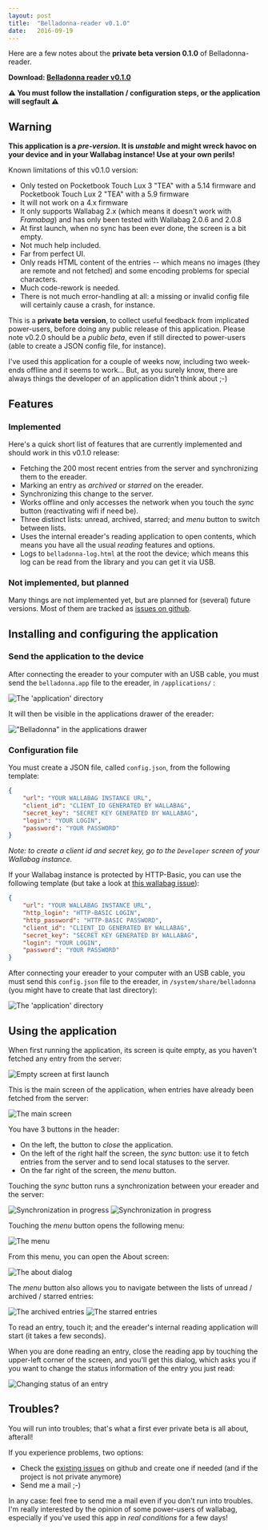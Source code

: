 ```yaml
---
layout: post
title:  "Belladonna-reader v0.1.0"
date:   2016-09-19
---
```


Here are a few notes about the **private beta version 0.1.0** of Belladonna-reader.

**Download: [Belladonna reader v0.1.0](http://extern.pascal-martin.fr/belladonna-reader/v0.1.0/belladonna.app)**

**⚠ You must follow the installation / configuration steps, or the application will segfault ⚠**

## Warning

**This application is a *pre-version*. It is *unstable* and might wreck havoc on your device and in your Wallabag instance! Use at your own perils!**

Known limitations of this v0.1.0 version:

 * Only tested on Pocketbook Touch Lux 3 "TEA" with a 5.14 firmware and Pocketbook Touch Lux 2 "TEA" with a 5.9 firmware
 * It will not work on a 4.x firmware
 * It only supports Wallabag 2.x (which means it doesn't work with *Framabag*) and has only been tested with Wallabag 2.0.6 and 2.0.8
 * At first launch, when no sync has been ever done, the screen is a bit empty.
 * Not much help included.
 * Far from perfect UI.
 * Only reads HTML content of the entries -- which means no images (they are remote and not fetched) and some encoding problems for special characters.
 * Much code-rework is needed.
 * There is not much error-handling at all: a missing or invalid config file will certainly cause a crash, for instance.

This is a **private beta version**, to collect useful feedback from implicated power-users, before doing any public release of this application. Please note v0.2.0 should be a *public beta*, even if still directed to power-users (able to create a JSON config file, for instance).

I've used this application for a couple of weeks now, including two week-ends offline and it seems to work... But, as you surely know, there are always things the developer of an application didn't think about ;-)


## Features

### Implemented

Here's a quick short list of features that are currently implemented and should work in this v0.1.0 release:

 * Fetching the 200 most recent entries from the server and synchronizing them to the ereader.
 * Marking an entry as *archived* or *starred* on the ereader.
 * Synchronizing this change to the server.
 * Works offline and only accesses the network when you touch the *sync* button (reactivating wifi if need be).
 * Three distinct lists: unread, archived, starred; and *menu* button to switch between lists.
 * Uses the internal ereader's reading application to open contents, which means you have all the usual *reading* features and options.
 * Logs to `belladonna-log.html` at the root the device; which means this log can be read from the library and you can get it via USB.


### Not implemented, but planned

Many things are not implemented yet, but are planned for (several) future versions. Most of them are tracked as [issues on github](https://github.com/pmartin/belladonna-reader/issues).


## Installing and configuring the application

### Send the application to the device

After connecting the ereader to your computer with an USB cable, you must send the `belladonna.app` file to the ereader, in `/applications/` :

![The 'application' directory](/images/v0.1.0/directory-application.png)

It will then be visible in the applications drawer of the ereader:

!["Belladonna" in the applications drawer](/images/v0.1.0/screenshot-10-applications-drawer.png)


### Configuration file

You must create a JSON file, called `config.json`, from the following template:

```json
{
    "url": "YOUR WALLABAG INSTANCE URL",
    "client_id": "CLIENT_ID GENERATED BY WALLABAG",
    "secret_key": "SECRET KEY GENERATED BY WALLABAG",
    "login": "YOUR LOGIN",
    "password": "YOUR PASSWORD"
}
```

*Note: to create a client id and secret key, go to the `Developer` screen of your Wallabag instance.*

If your Wallabag instance is protected by HTTP-Basic, you can use the following template (but take a look at [this wallabag issue](https://github.com/wallabag/wallabag/issues/2278)):

```json
{
    "url": "YOUR WALLABAG INSTANCE URL",
    "http_login": "HTTP-BASIC LOGIN",
    "http_password": "HTTP-BASIC PASSWORD",
    "client_id": "CLIENT_ID GENERATED BY WALLABAG",
    "secret_key": "SECRET KEY GENERATED BY WALLABAG",
    "login": "YOUR LOGIN",
    "password": "YOUR PASSWORD"
}
```

After connecting your ereader to your computer with an USB cable, you must send this `config.json` file to the ereader, in `/system/share/belladonna` (you might have to create that last directory):

![The 'application' directory](/images/v0.1.0/directory-system-share.png)


## Using the application

When first running the application, its screen is quite empty, as you haven't fetched any entry from the server:

![Empty screen at first launch](/images/v0.1.0/screenshot-11-empty-screen-at-first-launch.png)

This is the main screen of the application, when entries have already been fetched from the server:

![The main screen](/images/v0.1.0/screenshot-01-main-screen.png)

You have 3 buttons in the header:

 * On the left, the button to *close* the application.
 * On the left of the right half the screen, the *sync* button: use it to fetch entries from the server and to send local statuses to the server.
 * On the far right of the screen, the *menu* button.

Touching the *sync* button runs a synchronization between your ereader and the server:

![Synchronization in progress](/images/v0.1.0/screenshot-06-sync.png) ![Synchronization in progress](/images/v0.1.0/screenshot-07-sync.png)

Touching the *menu* button opens the following menu:

![The menu](/images/v0.1.0/screenshot-02-menu.png)

From this menu, you can open the About screen:

![The about dialog](/images/v0.1.0/screenshot-03-about.png)

The *menu* button also allows you to navigate between the lists of unread / archived / starred entries:

![The archived entries](/images/v0.1.0/screenshot-04-archived.png) ![The starred entries](/images/v0.1.0/screenshot-05-starred.png)

To read an entry, touch it; and the ereader's internal reading application will start (it takes a few seconds).

When you are done reading an entry, close the reading app by touching the upper-left corner of the screen, and you'll get this dialog, which asks you if you want to change the status information of the entry you just read:

![Changing status of an entry](/images/v0.1.0/screenshot-09-actions.png)


## Troubles?

You will run into troubles; that's what a first ever private beta is all about, afterall!

If you experience problems, two options:

 * Check the [existing issues](https://github.com/pmartin/belladonna-reader/issues) on github and create one if needed (and if the project is not private anymore)
 * Send me a mail ;-)

In any case: feel free to send me a mail even if you don't run into troubles. I'm really interested by the opinion of some power-users of wallabag, especially if you've used this app in *real conditions* for a few days!
